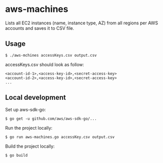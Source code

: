 # aws-machines

Lists all EC2 instances (name, instance type, AZ) from all regions per AWS accounts and saves it to CSV file.

## Usage

```
$ ./aws-mchines accessKeys.csv output.csv
```

accessKeys.csv should look as follow:

```
<account-id-1>,<access-key-id>,<secret-access-key>
<account-id-2>,<access-key-id>,<secret-access-key>
...
```

## Local development

Set up aws-sdk-go:

```
$ go get -u github.com/aws/aws-sdk-go/...
```

Run the project locally:

```
$ go run aws-machines.go accessKey.csv output.csv
```

Build the project locally:

```
$ go build
```
